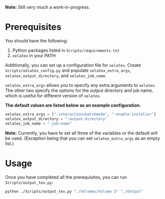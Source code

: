 **Note:** Still very much a work-in-progress.

# Prerequisites
You should have the following:

1. Python packages listed in `Scripts/requirements.txt`
2. `xelatex` in  your PATH

Additionally, you can set up a configuration file for `xelatex`. Create `Scripts/xelatex_config.py` and populate `xelatex_extra_args`, `xelatex_output_directory`, and `xelatex_job_name`.

`xelatex_extra_args` allows you to specify any extra arguments to `xelatex`. The other two specify the options for the output directory and job name, which is useful for different version of `xelatex`.

**The default values are listed below as an example configuration.**

```python
xelatex_extra_args = ["-interaction=batchmode", "-enable-installer"]
xelatex_output_directory = "-output-directory"
xelatex_job_name = "-job-name"
```

**Note:** Currently, you have to set all three of the variables or the default will be used. (Exception being that you can set `xelatex_extra_args` as an empty list.)

# Usage
Once you have completed all the prerequisites, you can run `Scripts/output_tex.py`:

```sh
python ./Scripts/output_tex.py "./Volumes/Volume 3" "./Output"
```

